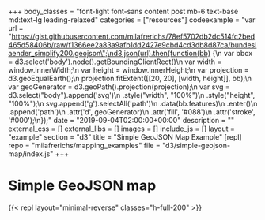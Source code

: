 +++
body_classes = "font-light font-sans content post mb-6 text-base md:text-lg leading-relaxed"
categories = ["resources"]
codeexample = "var url = \"https://gist.githubusercontent.com/milafrerichs/78ef5702db2dc514fc2bed465d58406b/raw/f1366ee2a83a9afb1dd2427e9cbd4cd3db8d87ca/bundeslaender_simplify200.geojson\";\nd3.json(url).then(function(bb) {\n  var bbox = d3.select('body').node().getBoundingClientRect()\n  var width = window.innerWidth;\n  var height = window.innerHeight;\n  var projection = d3.geoEqualEarth();\n  projection.fitExtent([[20, 20], [width, height]], bb);\n  var geoGenerator = d3.geoPath().projection(projection);\n  var svg = d3.select(\"body\").append('svg')\n      .style(\"width\", \"100%\")\n      .style(\"height\", \"100%\");\n  svg.append('g').selectAll('path')\n  .data(bb.features)\n  .enter()\n    .append('path')\n    .attr('d', geoGenerator)\n    .attr('fill', '#088')\n    .attr('stroke', '#000');\n});"
date = "2019-09-04T02:00:00+00:00"
description = ""
external_css = []
external_libs = []
images = []
include_js = []
layout = "example"
section = "d3"
title = "Simple GeoJSON Map Example"
[repl]
repo = "milafrerichs/mapping_examples"
file = "d3/simple-geojson-map/index.js"
+++
# Simple GeoJSON map

{{< repl layout="minimal-reverse" classes="h-full-200" >}}
